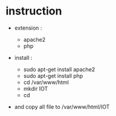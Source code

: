 # instruction

- extension :
  - apache2
  - php

- install :
  - sudo apt-get install apache2
  - sudo apt-get install php
  - cd /var/www/html
  - mkdir IOT
  - cd

- and copy all file to /var/www/html/IOT




